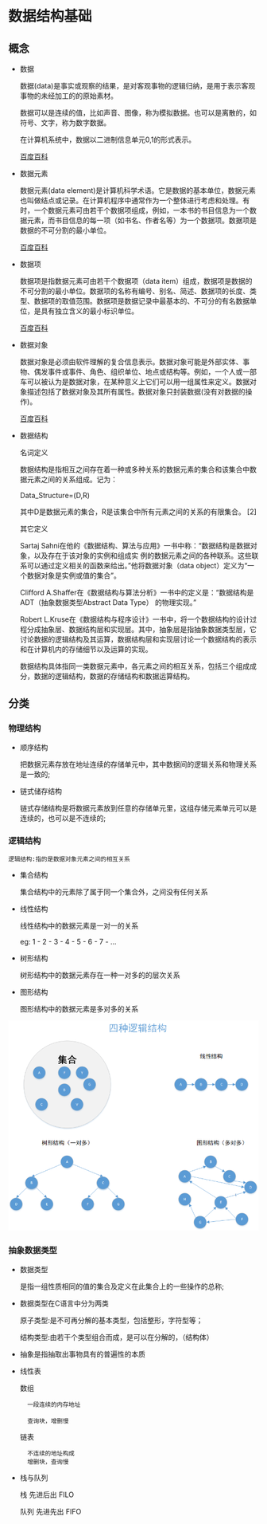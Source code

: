 # 数据结构基础

## 概念

- 数据

    数据(data)是事实或观察的结果，是对客观事物的逻辑归纳，是用于表示客观事物的未经加工的的原始素材。

    数据可以是连续的值，比如声音、图像，称为模拟数据。也可以是离散的，如符号、文字，称为数字数据。

    在计算机系统中，数据以二进制信息单元0,1的形式表示。
    
    [百度百科](https://baike.baidu.com/item/数据/5947370)
- 数据元素

    数据元素(data element)是计算机科学术语。它是数据的基本单位，数据元素也叫做结点或记录。在计算机程序中通常作为一个整体进行考虑和处理。有时，一个数据元素可由若干个数据项组成，例如，一本书的书目信息为一个数据元素，而书目信息的每一项（如书名、作者名等）为一个数据项。数据项是数据的不可分割的最小单位。

    [百度百科](https://baike.baidu.com/item/数据元素/715313)

- 数据项

    数据项是指数据元素可由若干个数据项（data item）组成，数据项是数据的不可分割的最小单位。数据项的名称有编号、别名、简述、数据项的长度、类型、数据项的取值范围。数据项是数据记录中最基本的、不可分的有名数据单位，是具有独立含义的最小标识单位。
    
    [百度百科](https://baike.baidu.com/item/%E6%95%B0%E6%8D%AE%E9%A1%B9)

- 数据对象

    数据对象是必须由软件理解的复合信息表示。数据对象可能是外部实体、事物、偶发事件或事件、角色、组织单位、地点或结构等。例如，一个人或一部车可以被认为是数据对象，在某种意义上它们可以用一组属性来定义。数据对象描述包括了数据对象及其所有属性。数据对象只封装数据(没有对数据的操作)。

    [百度百科](https://baike.baidu.com/item/%E6%95%B0%E6%8D%AE%E5%AF%B9%E8%B1%A1)
- 数据结构

    名词定义
    
    数据结构是指相互之间存在着一种或多种关系的数据元素的集合和该集合中数据元素之间的关系组成。记为：
    
    Data_Structure=(D,R)
    
    其中D是数据元素的集合，R是该集合中所有元素之间的关系的有限集合。 [2] 
    
    其它定义
    
    Sartaj Sahni在他的《数据结构、算法与应用》一书中称：“数据结构是数据对象，以及存在于该对象的实例和组成实 例的数据元素之间的各种联系。这些联系可以通过定义相关的函数来给出。”他将数据对象（data object）定义为“一个数据对象是实例或值的集合”。
    
    Clifford A.Shaffer在《数据结构与算法分析》一书中的定义是：“数据结构是ADT（抽象数据类型Abstract Data Type） 的物理实现。”
    
    Robert L.Kruse在《数据结构与程序设计》一书中，将一个数据结构的设计过程分成抽象层、数据结构层和实现层。其中，抽象层是指抽象数据类型层，它讨论数据的逻辑结构及其运算，数据结构层和实现层讨论一个数据结构的表示和在计算机内的存储细节以及运算的实现。
    
    数据结构具体指同一类数据元素中，各元素之间的相互关系，包括三个组成成分，数据的逻辑结构，数据的存储结构和数据运算结构。




## 分类

### 物理结构

- 顺序结构

    把数据元素存放在地址连续的存储单元中，其中数据间的逻辑关系和物理关系是一致的;

- 链式储存结构

    链式存储结构是将数据元素放到任意的存储单元里，这组存储元素单元可以是连续的，也可以是不连续的;

### 逻辑结构

    逻辑结构:指的是数据对象元素之间的相互关系

- 集合结构

    集合结构中的元素除了属于同一个集合外，之间没有任何关系

- 线性结构

    线性结构中的数据元素是一对一的关系

    eg: 1 - 2 - 3 - 4 - 5 - 6 - 7 - ...


- 树形结构

    树形结构中的数据元素存在一种一对多的的层次关系

- 图形结构

    图形结构中的数据元素是多对多的关系


 ![四种逻辑结构图示](../Picture/%E5%9B%9B%E7%A7%8D%E9%80%BB%E8%BE%91%E7%BB%93%E6%9E%84%E5%9B%BE.png)


### 抽象数据类型

- 数据类型

    是指一组性质相同的值的集合及定义在此集合上的一些操作的总称;

- 数据类型在C语言中分为两类

    原子类型:是不可再分解的基本类型，包括整形，字符型等；

    结构类型:由若干个类型组合而成，是可以在分解的，（结构体）

- 抽象是指抽取出事物具有的普遍性的本质




- 线性表

    数组

        一段连续的内存地址

        查询块，增删慢

    链表

        不连续的地址构成
        增删块，查询慢
- 栈与队列

    栈 先进后出 FILO

    队列 先进先出   FIFO

